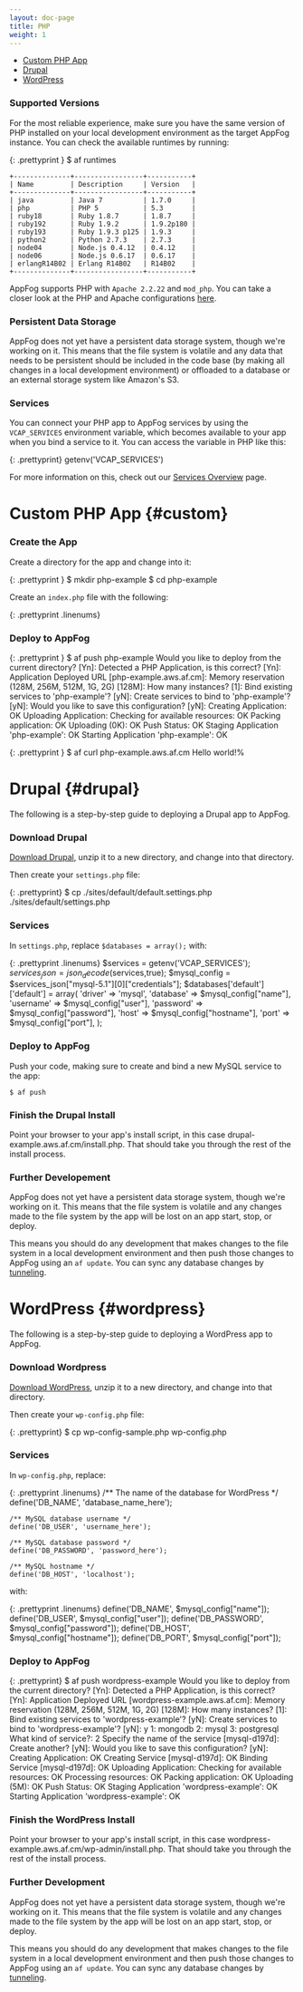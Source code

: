 ```yaml
---
layout: doc-page
title: PHP
weight: 1
---
```


* [Custom PHP App](#custom)
* [Drupal](#drupal)
* [WordPress](#wordpress)

### Supported Versions

For the most reliable experience, make sure you have the same version of PHP installed on your local development environment as the target AppFog instance. You can check the available runtimes by running: 

{: .prettyprint }
    $ af runtimes
    
    +--------------+-----------------+-----------+
    | Name         | Description     | Version   |
    +--------------+-----------------+-----------+
    | java         | Java 7          | 1.7.0     |
    | php          | PHP 5           | 5.3       |
    | ruby18       | Ruby 1.8.7      | 1.8.7     |
    | ruby192      | Ruby 1.9.2      | 1.9.2p180 |
    | ruby193      | Ruby 1.9.3 p125 | 1.9.3     |
    | python2      | Python 2.7.3    | 2.7.3     |
    | node04       | Node.js 0.4.12  | 0.4.12    |
    | node06       | Node.js 0.6.17  | 0.6.17    |
    | erlangR14B02 | Erlang R14B02   | R14B02    |
    +--------------+-----------------+-----------+

AppFog supports PHP with `Apache 2.2.22` and `mod_php`. You can take a closer look at the PHP and Apache configurations [here](http://phpinfo.aws.af.cm/info.php).

### Persistent Data Storage

AppFog does not yet have a persistent data storage system, though we're working on it. This means that the file system is volatile and any data that needs to be persistent should be included in the code base (by making all changes in a local development environment) or offloaded to a database or an external storage system like Amazon's S3.  

### Services

You can connect your PHP app to AppFog services by using the `VCAP_SERVICES` environment variable, which becomes available to your app when you bind a service to it. You can access the variable in PHP like this: 

{: .prettyprint}
    getenv('VCAP_SERVICES')

For more information on this, check out our [Services Overview](/services/overview) page.

# Custom PHP App {#custom}

### Create the App

Create a directory for the app and change into it:

{: .prettyprint }
    $ mkdir php-example
    $ cd php-example

Create an `index.php` file with the following:

{: .prettyprint .linenums}
    <?php echo "Hello world!"; ?>

### Deploy to AppFog

{: .prettyprint }
    $ af push php-example
    Would you like to deploy from the current directory? [Yn]:
    Detected a PHP Application, is this correct? [Yn]:
    Application Deployed URL [php-example.aws.af.cm]:
    Memory reservation (128M, 256M, 512M, 1G, 2G) [128M]:
    How many instances? [1]:
    Bind existing services to 'php-example'? [yN]:
    Create services to bind to 'php-example'? [yN]:
    Would you like to save this configuration? [yN]:
    Creating Application: OK
    Uploading Application:
        Checking for available resources: OK
        Packing application: OK
        Uploading (0K): OK
    Push Status: OK
    Staging Application 'php-example': OK
    Starting Application 'php-example': OK

{: .prettyprint }
    $ af curl php-example.aws.af.cm
    Hello world!% 

# Drupal {#drupal}

The following is a step-by-step guide to deploying a Drupal app to AppFog.

### Download Drupal

[Download Drupal](http://drupal.org/project/download/), unzip it to a new directory, and change into that directory.

Then create your `settings.php` file:

{: .prettyprint}
    $ cp ./sites/default/default.settings.php ./sites/default/settings.php

### Services

In `settings.php`, replace `$databases = array();` with:

{: .prettyprint .linenums}
    $services = getenv('VCAP_SERVICES'); 
    $services_json = json_decode($services,true); 
    $mysql_config = $services_json["mysql-5.1"][0]["credentials"]; 
    $databases['default']['default'] = array( 
        'driver' => 'mysql',
        'database' => $mysql_config["name"],
        'username' => $mysql_config["user"],
        'password' => $mysql_config["password"],
        'host' => $mysql_config["hostname"],
        'port' => $mysql_config["port"],
    );

### Deploy to AppFog

Push your code, making sure to create and bind a new MySQL service to the app:

    $ af push

### Finish the Drupal Install

Point your browser to your app's install script, in this case drupal-example.aws.af.cm/install.php. That should take you through the rest of the install process. 

### Further Developement

AppFog does not yet have a persistent data storage system, though we're working on it. This means that the file system is volatile and any changes made to the file system by the app will be lost on an app start, stop, or deploy. 

This means you should do any development that makes changes to the file system in a local development environment and then push those changes to AppFog using an `af update`. You can sync any database changes by [tunneling](/services/tunneling).

# WordPress {#wordpress}

The following is a step-by-step guide to deploying a WordPress app to AppFog.

### Download Wordpress

[Download WordPress](http://wordpress.org/download/), unzip it to a new directory, and change into that directory.

Then create your `wp-config.php` file:

{: .prettyprint}
    $ cp wp-config-sample.php wp-config.php

### Services

In `wp-config.php`, replace: 

{: .prettyprint .linenums}
    /** The name of the database for WordPress */
    define('DB_NAME', 'database_name_here');

    /** MySQL database username */
    define('DB_USER', 'username_here');

    /** MySQL database password */
    define('DB_PASSWORD', 'password_here');

    /** MySQL hostname */
    define('DB_HOST', 'localhost');

with: 

{: .prettyprint .linenums}
    define('DB_NAME', $mysql_config["name"]);
    define('DB_USER', $mysql_config["user"]);
    define('DB_PASSWORD', $mysql_config["password"]);
    define('DB_HOST', $mysql_config["hostname"]);
    define('DB_PORT', $mysql_config["port"]);

### Deploy to AppFog

{: .prettyprint}
    $ af push wordpress-example
    Would you like to deploy from the current directory? [Yn]:
    Detected a PHP Application, is this correct? [Yn]:
    Application Deployed URL [wordpress-example.aws.af.cm]:
    Memory reservation (128M, 256M, 512M, 1G, 2G) [128M]:
    How many instances? [1]:
    Bind existing services to 'wordpress-example'? [yN]:
    Create services to bind to 'wordpress-example'? [yN]: y
    1: mongodb
    2: mysql
    3: postgresql
    What kind of service?: 2
    Specify the name of the service [mysql-d197d]:
    Create another? [yN]:
    Would you like to save this configuration? [yN]:
    Creating Application: OK
    Creating Service [mysql-d197d]: OK
    Binding Service [mysql-d197d]: OK
    Uploading Application:
        Checking for available resources: OK
        Processing resources: OK
        Packing application: OK
        Uploading (5M): OK
    Push Status: OK
    Staging Application 'wordpress-example': OK
    Starting Application 'wordpress-example': OK

### Finish the WordPress Install

Point your browser to your app's install script, in this case wordpress-example.aws.af.cm/wp-admin/install.php. That should take you through the rest of the install process. 

### Further Development

AppFog does not yet have a persistent data storage system, though we're working on it. This means that the file system is volatile and any changes made to the file system by the app will be lost on an app start, stop, or deploy. 

This means you should do any development that makes changes to the file system in a local development environment and then push those changes to AppFog using an `af update`. You can sync any database changes by [tunneling](/services/tunneling).
